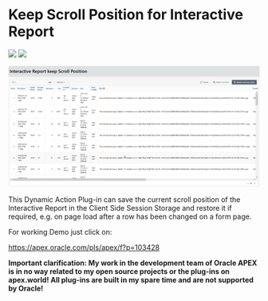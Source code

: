  # Keep Scroll Position for Interactive Report

![](https://img.shields.io/badge/ORACLE-APEX-success.svg) ![](https://img.shields.io/badge/Plug--in_Type-Dynamic_Action-orange.svg)

![Screenshot](https://github.com/RonnyWeiss/APEX-Keep-Scroll-Position-for-Interactive-Report/blob/main/screenshot.gif?raw=true)

This Dynamic Action Plug-in can save the current scroll position of the Interactive Report in the Client Side Session Storage and restore it if required, e.g. on page load after a row has been changed on a form page.

For working Demo just click on:

https://apex.oracle.com/pls/apex/f?p=103428

**Important clarification: My work in the development team of Oracle APEX is in no way related to my open source projects or the plug-ins on apex.world! All plug-ins are built in my spare time and are not supported by Oracle!**
